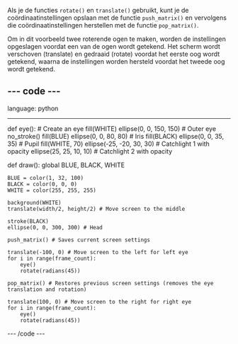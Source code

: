 Als je de functies `rotate()` en `translate()` gebruikt, kunt je de coördinaatinstellingen opslaan met de functie `push_matrix()` en vervolgens die coördinaatinstellingen herstellen met de functie `pop_matrix()`.

Om in dit voorbeeld twee roterende ogen te maken, worden de instellingen opgeslagen voordat een van de ogen wordt getekend. Het scherm wordt verschoven (translate) en gedraaid (rotate) voordat het eerste oog wordt getekend, waarna de instellingen worden hersteld voordat het tweede oog wordt getekend.

--- code ---
---
language: python

---

def eye(): # Create an eye fill(WHITE) ellipse(0, 0, 150, 150) # Outer eye no_stroke() fill(BLUE) ellipse(0, 0, 80, 80) # Iris fill(BLACK) ellipse(0, 0, 35, 35) # Pupil fill(WHITE, 70) ellipse(-25, -20, 30, 30) # Catchlight 1 with opacity ellipse(25, 25, 10, 10) # Catchlight 2 with opacity

def draw(): global BLUE, BLACK, WHITE

    BLUE = color(1, 32, 100)
    BLACK = color(0, 0, 0)
    WHITE = color(255, 255, 255)
    
    background(WHITE)
    translate(width/2, height/2) # Move screen to the middle
    
    stroke(BLACK)
    ellipse(0, 0, 300, 300) # Head
    
    push_matrix() # Saves current screen settings
    
    translate(-100, 0) # Move screen to the left for left eye
    for i in range(frame_count):
        eye()
        rotate(radians(45))
    
    pop_matrix() # Restores previous screen settings (removes the eye translation and rotation)
    
    translate(100, 0) # Move screen to the right for right eye
    for i in range(frame_count):
        eye()
        rotate(radians(45))

--- /code ---

